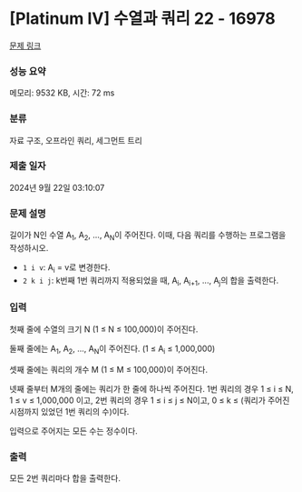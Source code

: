# [Platinum IV] 수열과 쿼리 22 - 16978 

[문제 링크](https://www.acmicpc.net/problem/16978) 

### 성능 요약

메모리: 9532 KB, 시간: 72 ms

### 분류

자료 구조, 오프라인 쿼리, 세그먼트 트리

### 제출 일자

2024년 9월 22일 03:10:07

### 문제 설명

<p>길이가 N인 수열 A<sub>1</sub>, A<sub>2</sub>, ..., A<sub>N</sub>이 주어진다. 이때, 다음 쿼리를 수행하는 프로그램을 작성하시오.</p>

<ul>
	<li><code>1 i v</code>: A<sub>i</sub> = v로 변경한다.</li>
	<li><code>2 k i j</code>: k번째 1번 쿼리까지 적용되었을 때, A<sub>i</sub>, A<sub>i+1</sub>, ..., A<sub>j</sub>의 합을 출력한다.</li>
</ul>

### 입력 

 <p>첫째 줄에 수열의 크기 N (1 ≤ N ≤ 100,000)이 주어진다.</p>

<p>둘째 줄에는 A<sub>1</sub>, A<sub>2</sub>, ..., A<sub>N</sub>이 주어진다. (1 ≤ A<sub>i</sub> ≤ 1,000,000)</p>

<p>셋째 줄에는 쿼리의 개수 M (1 ≤ M ≤ 100,000)이 주어진다.</p>

<p>넷째 줄부터 M개의 줄에는 쿼리가 한 줄에 하나씩 주어진다. 1번 쿼리의 경우 1 ≤ i ≤ N, 1 ≤ v ≤ 1,000,000 이고, 2번 쿼리의 경우 1 ≤ i ≤ j ≤ N이고, 0 ≤ k ≤ (쿼리가 주어진 시점까지 있었던 1번 쿼리의 수)이다.</p>

<p>입력으로 주어지는 모든 수는 정수이다.</p>

### 출력 

 <p>모든 2번 쿼리마다 합을 출력한다.</p>

